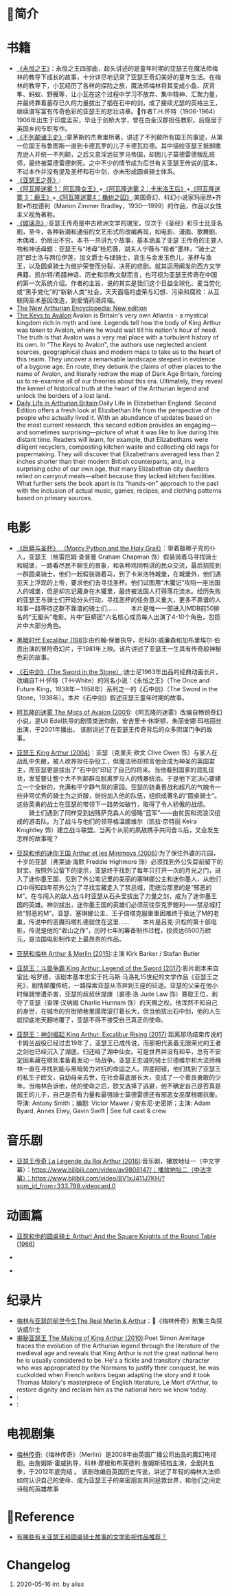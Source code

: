 # 简介

# 书籍
- [《永恒之王》](https://book.douban.com/subject/27021456/)：永恒之王四部曲，起头讲述的是童年时期的亚瑟王在魔法师梅林的教导下成长的故事，十分详尽地记录了亚瑟王奇幻美好的童年生活。在梅林的教导下，小瓦经历了各样的探险之旅，魔法师梅林将其变成小鱼、灰背隼、蚂蚁、野雁等，让小瓦在这个过程中学习不放弃、集中精神、汇聚力量，并最终靠着蓄存已久的力量拔出了插在石中的剑，成了接续尤瑟的英格兰王，继续谱写富有传奇色彩的亚瑟王的悲壮诗章。作者T.H.怀特（1906-1964）1906年出生于印度孟买，毕业于剑桥大学，曾在白金汉郡担任教职，后隐居于英国乡间专职写作。
- [《不列颠诸王史》](https://book.douban.com/subject/3690178/):蒙茅斯的杰弗里所著，讲述了不列颠所有国王的事迹，从第一位国王布鲁图斯一直到卡德瓦罗的儿子卡德瓦拉德。其中描绘亚瑟王抵御撒克逊人并统一不列颠，之后又意淫远征罗马帝国，却因儿子莫德雷德叛乱班师，最终被莫德雷德刺死。之中不少的情节成为后世有关亚瑟王传说的蓝本，不过本作并没有提及圣杯和石中剑，亦未形成圆桌骑士体系。
- [《亚瑟王之死》](https://book.douban.com/subject/27156954/):
- [《阿瓦隆迷雾 1：阿瓦隆女王》](https://book.douban.com/subject/26417173/)+[《阿瓦隆迷雾 2：卡米洛王后》](https://book.douban.com/subject/26430276/)+[《阿瓦隆迷雾 3：鹿王》](https://book.douban.com/subject/26616769/)+[《阿瓦隆迷雾4：橡树之囚》](https://book.douban.com/subject/26704111/):美国奇幻、科幻小说家玛丽昂•齐默•布拉德利（Marion Zimmer Bradley，1930—1999）的作品，作品以女性主义视角著称。
- [《玻璃岛》](https://book.douban.com/subject/1029649/):亚瑟王传奇是中古欧洲文学的瑰宝，仅次于《圣经》和莎士比亚名剧，至今，各种新潮和通俗的文艺形式的改编再现，如电影、漫画、歌舞剧、木偶戏，仍层出不穷。本书一共讲九个故事，基本涵盖了亚瑟 王传奇的主要人物和神话母题：亚瑟王与“地母”桂尼薇，湖夫人宁薇与“视者”墨林，“骑士之冠”郎士洛与两位伊莲，加文爵士与绿骑士，哀生与金发玉色儿，圣杯与渔王，以及圆桌骑士为维护荣誉而分裂、决死的悲剧。就其运用阐发的西方文学典籍、凯尔特/希腊神话、历史和宗教文献而言，也可视为亚瑟王传奇在中国的第一次系统介绍。作者的主旨，说的其实是我们这个日益全球化、麦当劳化或“黑手党化”的“新新人类”社会，天天面临的虚荣与幻想、污染和腐败：从互联网巫术基因改造，到爱情药酒异端。
- [The New Arthurian Encyclopedia: New edition](https://libgen.lc/item/index.php?md5=F3D1CE2D86B64B029C4E231C7193BEEE)
- [The Keys to Avalon](https://libgen.lc/item/index.php?md5=67FCD98C035CD09C7C5B1E5F027C0476):Avalon is Britain's very own Atlantis - a mystical kingdom rich in myth and lore. Legends tell how the body of King Arthur was taken to Avalon, where he would wait till his nation's hour of need. The truth is that Avalon was a very real place with a turbulent history of its own. In "The Keys to Avalon", the authors use neglected ancient sources, geographical clues and modern maps to take us to the heart of this realm. They uncover a remarkable landscape steeped in evidence of a bygone age. En route, they debunk the claims of other places to the name of Avalon, and literally redraw the map of Dark Age Britain, forcing us to re-examine all of our theories about this era. Ultimately, they reveal the kernel of historical truth at the heart of the Arthurian legend and unlock the borders of a lost land.
- [Daily Life in Arthurian Britain](https://libgen.lc/item/index.php?md5=1EEFC2527F19182E07B8F0969B8400F4):Daily Life in Elizabethan England: Second Edition offers a fresh look at Elizabethan life from the perspective of the people who actually lived it. With an abundance of updates based on the most current research, this second edition provides an engaging—and sometimes surprising—picture of what it was like to live during this distant time. Readers will learn, for example, that Elizabethans were diligent recyclers, composting kitchen waste and collecting old rags for papermaking. They will discover that Elizabethans averaged less than 2 inches shorter than their modern British counterparts, and, in a surprising echo of our own age, that many Elizabethan city dwellers relied on carryout meals—albeit because they lacked kitchen facilities. What further sets the book apart is its "hands-on" approach to the past with the inclusion of actual music, games, recipes, and clothing patterns based on primary sources.

# 电影

- [《巨蟒与圣杯》 （Monty Python and the Holy Grail）](https://movie.douban.com/subject/1294917/)：带着敲椰子壳的仆人，亚瑟王（格雷厄姆·查普曼 Graham Chapman 饰）假装骑着马寻找骑士和城堡，一路看尽民不聊生的景象，和各种鸡同鸭讲的民众交流，最后招揽到一群圆桌骑士。他们一起假装骑着马，到了卡米洛特城堡，在城堡外，他们遇见天上浮现的上帝，要求他们去寻找圣杯。他们试图用“木獾记”攻陷一座法国人的城堡，但是却忘记藏身在木獾里，最终被法国人打得落花流水。经历失败的亚瑟王与骑士们开始分头行动，寻找圣杯的任务意义重大，更多不靠谱的人和事一路等待这群不靠谱的骑士们……
　　本片是唯一一部进入IMDB前50排名的“无厘头”电影。片中“巨蟒团”六名核心成员每人出演了4-10个角色，包揽片中大部分角色。
- [黑暗时代 Excalibur (1981)](https://movie.douban.com/subject/1297548/):由约翰·保曼执导，尼科尔·威廉森和加布里埃尔·伯恩出演的冒险奇幻片，于1981年上映。该片讲述了亚瑟王一生具有传奇般神秘色彩的故事。

- [《石中剑》（The Sword in the Stone）](https://movie.douban.com/subject/1306873/):迪士尼1963年出品的经典动画长片，改编自T·H·怀特（T·H·White）的同名小说：《永恒之王》（The Once and Future King，1938年－1958年）系列之一的《石中剑》（The Sword in the Stone，1938年）。本片《石中剑》叙述亚瑟王童年时期的故事。

- [阿瓦隆的迷雾 The Mists of Avalon (2001)](https://movie.douban.com/subject/1308018/):《阿瓦隆的迷雾》改编自畅销奇幻小说，是Uli Edel执导的剧情类迷你剧，安吉里卡·休斯顿、朱丽安娜·玛格丽丝出演，于2001年播出。
该剧讲述了在亚瑟王传奇背后的众多阴谋门争的故事。

- [亚瑟王 King Arthur (2004)](https://movie.douban.com/subject/1308837/)：亚瑟（克里夫·欧文 Clive Owen 饰）与家人在战乱中失散，被人收养担任杂役工，但魔法师却预言他会成为神圣的英国君主，而亚瑟更是拔出了“石中剑”印证了自己的将来。当他看到国家的混乱现状，发誓要让整个大不列颠群岛脱离罗马人的残暴统治。于是他下定决心要建立一个全新的，充满和平宁静气氛的家园。亚瑟的骁勇善战和超凡的气魄令一些非常优秀的骑士为之折服，纷纷加入他的队伍，组织成著名的“圆桌骑士”。这些英勇的战士在亚瑟的带领下一路势如破竹，取得了令人骄傲的战绩。
　　骑士们遇到了同样受到凶残萨克森人的侵略“蓝军”——由贫民和流浪汉组成的游击队。为了战斗与他们的领导格温娜维尔（凯拉·奈特丽 Keira Knightley 饰）建立战斗联盟。当两个从前的夙敌携手共同奋斗后，又会发生怎样的故事呢？

- [亚瑟和他的迷你王国 Arthur et les Minimoys (2006)](https://movie.douban.com/subject/1578685/):为了保住外婆的花园，十岁的亚瑟（弗莱迪·海默 Freddie Highmore 饰）必须找到外公失踪前留下的财宝。按照外公留下的提示，亚瑟终于找到了每年只打开一次的月光之门，进入了迷你墨王国，见到了外公笔记里的美丽的塞琳娜公主和迷你墨人，从他们口中得知四年前外公为了寻找宝藏走入了禁忌城，而统治那里的是“邪恶的M”。在与闯入的敌人战斗时亚瑟从石头里拔出了力量之剑，成为了迷你墨王国的英雄。神剑拔出，迷你墨王国的英雄们必须前往奈克罗鲍利——禁忌城打败“邪恶的M”。亚瑟、塞琳娜公主、王子倍塔克服重重困难终于抵达了M的老巢，传说中的恶魔玛塔扎德就住在这里……
　　本片是吕克·贝松的第十部电影，传说是他的“收山之作”，历时七年的筹备制作过程，投资达6500万欧元，是法国电影制作史上最昂贵的作品。

- [亚瑟和梅林 Arthur & Merlin (2015)](https://movie.douban.com/subject/26382903/):主演 Kirk Barker / Stefan Butler

- [亚瑟王：斗兽争霸 King Arthur: Legend of the Sword (2017)](https://movie.douban.com/subject/25864124/):影片剧本来自宙比·哈罗德，该剧本基本忠实于托马斯·马洛礼15世纪的文学作品《亚瑟王之死》，剧情颠覆传统，一路探索亚瑟从市井到王座的征途。亚瑟的父亲在他小时候就惨遭杀害，亚瑟的叔叔伏提庚（裘德·洛 Jude Law 饰）篡取王位，剥夺了亚瑟（查理·汉纳姆 Charlie Hunnam 饰）的天赐之权。他浑然不知自己的身世，在城市的穷街陋巷里摸爬滚打着长大，但当他拔出石中剑，他的人生就彻底地天翻地覆了，亚瑟不得不接受自己真正的使命。

- [亚瑟王：神剑崛起 King Arthur: Excalibur Rising (2017)](https://movie.douban.com/subject/27000024/):距离那场结束传说的卡姆兰战役已经过去19年了，亚瑟王已成传说，而那把代表着无限荣光的王者之剑也已经沉入了湖底，归还给了湖中仙女。可是世界并没有和平，总有不安定因素藏在暗处准备着发动一场战争。亚瑟王忠诚的骑士贝德维尔和大法师梅林一直在寻找到能与黑暗势力对抗的命运之人。阴差阳错，他们找到了亚瑟王的私生子欧文，自幼母亲去世，在社会最底层长大，变成了一个善良勇敢的少年。当梅林告诉他，他的使命之后，欧文选择了逃避，他不确定自己是否真是国王的儿子，自己是否有力量和最强骑士莫德雷德还有邪恶女巫摩根娜抗衡。导演: Antony Smith；编剧: Victor Mawer / 安东尼·史密斯；主演: Adam Byard, Annes Elwy, Gavin Swift | See full cast & crew

# 音乐剧
- [亚瑟王传奇 La Légende du Roi Arthur (2016)](https://movie.douban.com/subject/26939903/):音乐剧，播放地址一（中文字幕）：https://www.bilibili.com/video/av9808147/；播放地址二（中法字幕）：https://www.bilibili.com/video/BV1xJ411J7KH/?spm_id_from=333.788.videocard.0

# 动画篇

- [亚瑟和他的圆桌骑士 Arthur! And the Square Knights of the Round Table (1966)](https://movie.douban.com/subject/3097195/)


- []()
- []()
# 纪录片
- [梅林与亚瑟的前世今生The Real Merlin & Arthur](https://www.bilibili.com/video/av21328633/)：《梅林传奇》剧集主角探访威尔士
- [揭秘亚瑟王 The Making of King Arthur (2010)](https://movie.douban.com/subject/5924367/):Poet Simon Armitage traces the evolution of the Arthurian legend through the literature of the medieval age and reveals that King Arthur is not the great national hero he is usually considered to be. He's a fickle and transitory character who was appropriated by the Normans to justify their conquest, he was cuckolded when French writers began adapting the story and it took Thomas Malory's masterpiece of English literature, Le Mort d'Arthur, to restore dignity and reclaim him as the national hero we know today.
- []():
- []():

# 电视剧集

- [梅林传奇](https://baike.baidu.com/item/%E6%A2%85%E6%9E%97%E4%BC%A0%E5%A5%87/6255090):《梅林传奇》（Merlin）是2008年由英国广播公司出品的魔幻电视剧。由詹姆斯·霍威执导，科林·摩根和布莱德利·詹姆斯搭档主演，全剧共五季，于2012年底完结 。
该剧改编自英国历史传说，讲述了年轻的梅林大法师如何认识自己的使命、成为亚瑟王子的亲密朋友共同拯救世界，和他们之间史诗般的英雄故事

# Reference
- [有哪些有关亚瑟王和圆桌骑士故事的文学影视作品推荐？](https://www.zhihu.com/question/19934127)
# Changelog
1. 2020-05-16 int. by aliss
